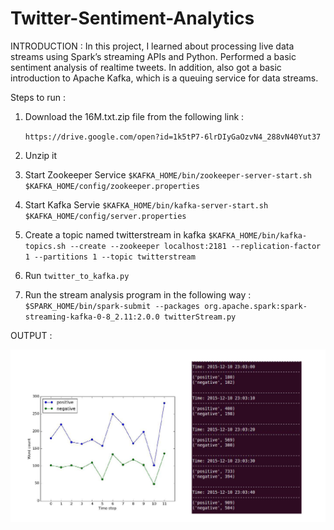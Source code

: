 # Twitter-Sentiment-Analytics

INTRODUCTION : 
In this project, I learned about processing live data streams using Spark’s streaming APIs and Python. Performed a basic sentiment analysis of realtime tweets. In addition, also got a basic introduction to Apache Kafka, which is a queuing service for data streams.

Steps to run :

1) Download the 16M.txt.zip file from the following link :

      ```https://drive.google.com/open?id=1k5tP7-6lrDIyGaOzvN4_288vN40Yut37```
2) Unzip it
3) Start Zookeeper Service 
      ```$KAFKA_HOME/bin/zookeeper-server-start.sh $KAFKA_HOME/config/zookeeper.properties```
      
4) Start Kafka Servie 
      ```$KAFKA_HOME/bin/kafka-server-start.sh $KAFKA_HOME/config/server.properties```
      
5) Create a topic named twitterstream in kafka 
      ```$KAFKA_HOME/bin/kafka-topics.sh --create --zookeeper localhost:2181 --replication-factor 1 --partitions 1 --topic twitterstream```
      
6) Run ```twitter_to_kafka.py```

7) Run the stream analysis program in the following way :
      ```$SPARK_HOME/bin/spark-submit --packages org.apache.spark:spark-streaming-kafka-0-8_2.11:2.0.0 twitterStream.py```
      
OUTPUT : 

![alt text](https://github.com/prmody96/Twitter-Sentiment-Analytics/blob/master/twitter_git.png)
      
